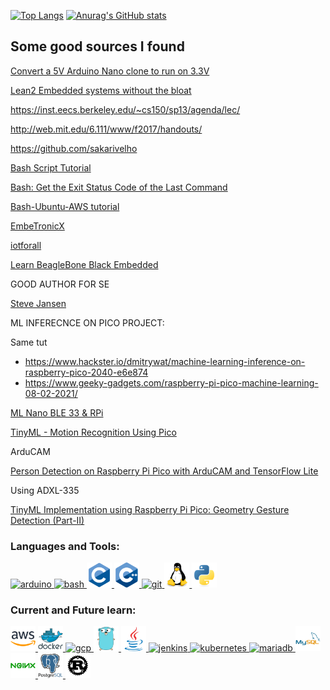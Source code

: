 

<!--
**trinhgiahuy/trinhgiahuy** is a ✨ _special_ ✨ repository because its `README.md` (this file) appears on your GitHub profile.

Here are some ideas to get you started:

- 🔭 I’m currently working on ...
- 🌱 I’m currently learning ...
- 👯 I’m looking to collaborate on ...
- 🤔 I’m looking for help with ...
- 💬 Ask me about ...
- 📫 How to reach me: ...
- 😄 Pronouns: ...
- ⚡ Fun fact: ...
-->
[![Top Langs](https://github-readme-stats.vercel.app/api/top-langs/?username=trinhgiahuy&layout=compact&langs_count=16theme=tokyonight)](https://github.com/anuraghazra/github-readme-stats)
[![Anurag's GitHub stats](https://github-readme-stats.vercel.app/api?username=trinhgiahuy&show_icons=true&theme=tokyonight&layout=compac)](https://github.com/anuraghazra/github-readme-stats)

## Some good sources I found

[Convert a 5V Arduino Nano clone to run on 3.3V](https://alw1746.github.io/projects/33vnano/index.html)

[Lean2 Embedded systems without the bloat](https://iosoft.blog/)

https://inst.eecs.berkeley.edu/~cs150/sp13/agenda/lec/

http://web.mit.edu/6.111/www/f2017/handouts/

https://github.com/sakarivelho

[Bash Script Tutorial](https://tecadmin.net/tutorial/bash-scripting/)

[Bash: Get the Exit Status Code of the Last Command](https://csatlas.com/bash-last-exit-status/?msclkid=dac80a58b58511ecbc1cfb23b4a8489e#references)

[Bash-Ubuntu-AWS tutorial](https://csatlas.com/)

[EmbeTronicX](https://embetronicx.com/)

[iotforall](https://www.iotforall.com/)

[Learn BeagleBone Black Embedded](https://github.com/nghiaphamsg/BeagleBone_Black_Embedded)

GOOD AUTHOR FOR SE

[Steve Jansen](http://steve-jansen.github.io/)

ML INFERECNCE ON PICO PROJECT:

Same tut

- https://www.hackster.io/dmitrywat/machine-learning-inference-on-raspberry-pico-2040-e6e874
- https://www.geeky-gadgets.com/raspberry-pi-pico-machine-learning-08-02-2021/

[ML Nano BLE 33 & RPi](https://www.hackster.io/zoromoth/machine-learning-with-nano-ble-33-raspberry-pi-958b2f)

[TinyML - Motion Recognition Using Pico](https://mjrobot.org/2021/03/12/tinyml-motion-recognition-using-raspberry-pi-pico/)

ArduCAM

[Person Detection on Raspberry Pi Pico with ArduCAM and TensorFlow Lite](https://www.cnx-software.com/2021/02/07/person-detection-on-raspberry-pi-pico-with-arducam-and-tensorflow-lite/)

Using ADXL-335

[TinyML Implementation using Raspberry Pi Pico: Geometry Gesture Detection (Part-II)](https://medium.com/@subirmaity/tinyml-implementation-using-raspberry-pi-pico-geometry-gesture-detection-part-ii-d3d83a5d8cdb)


<h3 align="left">Languages and Tools:</h3>
<p align="left"> <a href="https://www.arduino.cc/" target="_blank"> <img src="https://cdn.worldvectorlogo.com/logos/arduino-1.svg" alt="arduino" width="40" height="40"/> </a><a href="https://www.gnu.org/software/bash/" target="_blank"> <img src="https://www.vectorlogo.zone/logos/gnu_bash/gnu_bash-icon.svg" alt="bash" width="40" height="40"/> </a> <a href="https://www.cprogramming.com/" target="_blank"> <img src="https://raw.githubusercontent.com/devicons/devicon/master/icons/c/c-original.svg" alt="c" width="40" height="40"/> </a> <a href="https://www.w3schools.com/cpp/" target="_blank"> <img src="https://raw.githubusercontent.com/devicons/devicon/master/icons/cplusplus/cplusplus-original.svg" alt="cplusplus" width="40" height="40"/> </a><a href="https://git-scm.com/" target="_blank"> <img src="https://www.vectorlogo.zone/logos/git-scm/git-scm-icon.svg" alt="git" width="40" height="40"/> </a> <a href="https://www.linux.org/" target="_blank"> <img src="https://raw.githubusercontent.com/devicons/devicon/master/icons/linux/linux-original.svg" alt="linux" width="40" height="40"/><a href="https://www.python.org" target="_blank"> <img src="https://raw.githubusercontent.com/devicons/devicon/master/icons/python/python-original.svg" alt="python" width="40" height="40"/> </a> </p>
 
<h3 align="left">Current and Future learn:</h3>
<p align="left"> <a href="https://aws.amazon.com" target="_blank"> <img src="https://raw.githubusercontent.com/devicons/devicon/master/icons/amazonwebservices/amazonwebservices-original-wordmark.svg" alt="aws" width="40" height="40"/> </a>  <a href="https://www.docker.com/" target="_blank"> <img src="https://raw.githubusercontent.com/devicons/devicon/master/icons/docker/docker-original-wordmark.svg" alt="docker" width="40" height="40"/> </a> <a href="https://cloud.google.com" target="_blank"> <img src="https://www.vectorlogo.zone/logos/google_cloud/google_cloud-icon.svg" alt="gcp" width="40" height="40"/> </a><a href="https://golang.org" target="_blank"> <img src="https://raw.githubusercontent.com/devicons/devicon/master/icons/go/go-original.svg" alt="go" width="40" height="40"/> </a> <a href="https://www.java.com" target="_blank"> <img src="https://raw.githubusercontent.com/devicons/devicon/master/icons/java/java-original.svg" alt="java" width="40" height="40"/> </a> <a href="https://www.jenkins.io" target="_blank"> <img src="https://www.vectorlogo.zone/logos/jenkins/jenkins-icon.svg" alt="jenkins" width="40" height="40"/> </a> <a href="https://kubernetes.io" target="_blank"> <img src="https://www.vectorlogo.zone/logos/kubernetes/kubernetes-icon.svg" alt="kubernetes" width="40" height="40"/> </a></a> <a href="https://mariadb.org/" target="_blank"> <img src="https://www.vectorlogo.zone/logos/mariadb/mariadb-icon.svg" alt="mariadb" width="40" height="40"/> </a> <a href="https://www.mysql.com/" target="_blank"> <img src="https://raw.githubusercontent.com/devicons/devicon/master/icons/mysql/mysql-original-wordmark.svg" alt="mysql" width="40" height="40"/> </a> <a href="https://www.nginx.com" target="_blank"> <img src="https://raw.githubusercontent.com/devicons/devicon/master/icons/nginx/nginx-original.svg" alt="nginx" width="40" height="40"/> </a> <a href="https://www.postgresql.org" target="_blank"> <img src="https://raw.githubusercontent.com/devicons/devicon/master/icons/postgresql/postgresql-original-wordmark.svg" alt="postgresql" width="40" height="40"/> </a> <a href="https://www.rust-lang.org/" target="_blank"><img src="https://github.com/devicons/devicon/blob/master/icons/rust/rust-plain.svg" alt="rust" width="40" height="40"/></a></p>

